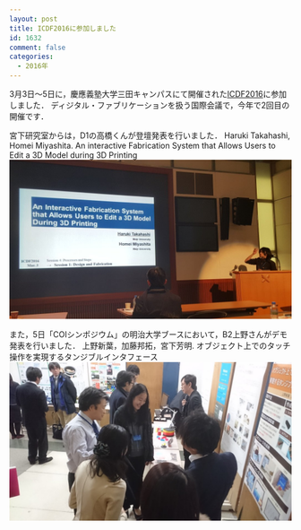 ```yaml
---
layout: post
title: ICDF2016に参加しました
id: 1632
comment: false
categories:
  - 2016年
---
```


3月3日～5日に，慶應義塾大学三田キャンパスにて開催された[ICDF2016](http://iith.ac.in/~icdf16/ "ICDF2016")に参加しました．
ディジタル・ファブリケーションを扱う国際会議で，今年で2回目の開催です．

宮下研究室からは，D1の高橋くんが登壇発表を行いました．
Haruki Takahashi, Homei Miyashita.
An interactive Fabrication System that Allows Users to Edit a 3D Model during 3D Printing
[![Ccmp5usUAAAVJai](/wp-content/uploads/2016/03/Ccmp5usUAAAVJai.jpg)](/wp-content/uploads/2016/03/Ccmp5usUAAAVJai.jpg)

また，5日「COIシンポジウム」の明治大学ブースにおいて，B2上野さんがデモ発表を行いました．
上野新葉，加藤邦拓，宮下芳明. オブジェクト上でのタッチ操作を実現するタンジブルインタフェース
[![DSC_0866](/wp-content/uploads/2016/03/DSC_0866.jpg)](/wp-content/uploads/2016/03/DSC_0866.jpg)

